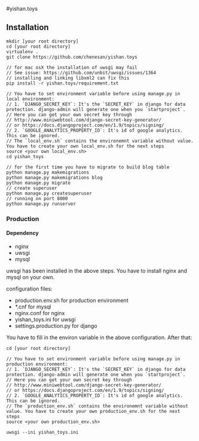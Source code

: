 #yishan.toys

## Installation

```
mkdir [your root directory]
cd [your root directory]
virtualenv .
git clone https://github.com/chenesan/yishan.toys

// for mac osX the installation of uwsgi may fail
// See issue: https://github.com/unbit/uwsgi/issues/1364
// installing and linking libxml2 can fix this
pip install -r yishan.toys/requirement.txt

// You have to set environment variable before using manage.py in local environment:
// 1. `DJANGO_SECRET_KEY`: It's the `SECRET_KEY` in django for data protection. django-admin will generate one when you `startproject`.
// Here you can get your own secret key through
// http://www.miniwebtool.com/django-secret-key-generator/
// or https://docs.djangoproject.com/en/1.9/topics/signing/
// 2. `GOOGLE_ANALYTICS_PROPERTY_ID`: It's id of google analytics. This can be ignored.
// The `local_env.sh` contains the environemnt variable without value. You have to create your own local_env.sh for the next steps
source <your own local_env.sh>
cd yishan_toys

// for the first time you have to migrate to build blog table
python manage.py makemigrations
python manage.py makemigrations blog
python manage.py migrate
// create superuser
python manage.py createsuperuser
// running on port 8000
python manage.py runserver
```

### Production

#### Dependency

* nginx
* uwsgi
* mysql

uwsgi has been installed in the above steps. You have to install nginx and mysql on your own.

configuration files:

* production.env.sh for production environment
* *.cnf for mysql
* nginx.conf for nginx
* yishan_toys.ini for uwsgi
* settings.production.py for django

You have to fill in the environ variable in the above configuration. After that:

```
cd [your root directory]

// You have to set environment variable before using manage.py in production environment:
// 1. `DJANGO_SECRET_KEY`: It's the `SECRET_KEY` in django for data protection. django-admin will generate one when you `startproject`.
// Here you can get your own secret key through
// http://www.miniwebtool.com/django-secret-key-generator/
// or https://docs.djangoproject.com/en/1.9/topics/signing/
// 2. `GOOGLE_ANALYTICS_PROPERTY_ID`: It's id of google analytics. This can be ignored.
// The `production_env.sh` contains the environemnt variable without value. You have to create your own production_env.sh for the next steps
source <your own production_env.sh>

uwsgi --ini yishan_toys.ini
```
